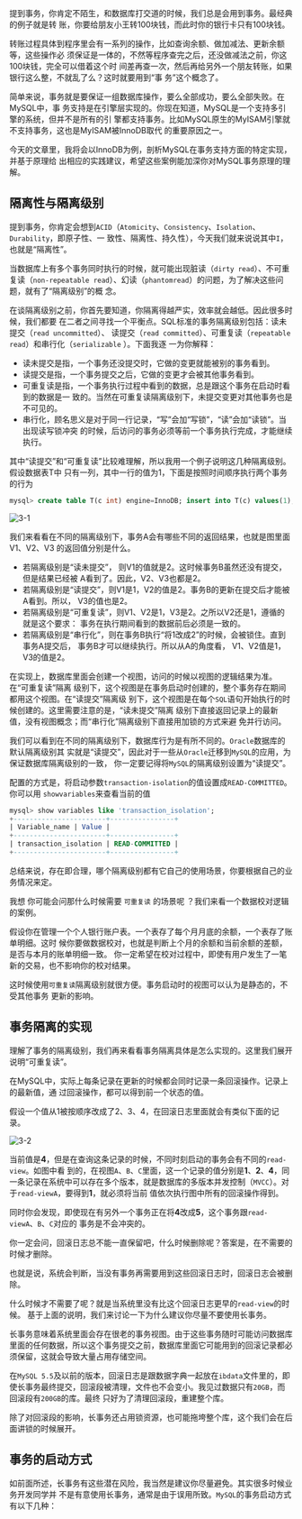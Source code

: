 提到事务，你肯定不陌生，和数据库打交道的时候，我们总是会用到事务。最经典的例子就是转 账，你要给朋友小王转100块钱，而此时你的银行卡只有100块钱。 

转账过程具体到程序里会有一系列的操作，比如查询余额、做加减法、更新余额等，这些操作必 须保证是一体的，不然等程序查完之后，还没做减法之前，你这100块钱，完全可以借着这个时 间差再查一次，然后再给另外一个朋友转账，如果银行这么整，不就乱了么？这时就要用到“事 务”这个概念了。 

简单来说，事务就是要保证一组数据库操作，要么全部成功，要么全部失败。在MySQL中，事 务支持是在引擎层实现的。你现在知道，MySQL是一个支持多引擎的系统，但并不是所有的引 擎都支持事务。比如MySQL原生的MyISAM引擎就不支持事务，这也是MyISAM被InnoDB取代 的重要原因之一。 

今天的文章里，我将会以InnoDB为例，剖析MySQL在事务支持方面的特定实现，并基于原理给 出相应的实践建议，希望这些案例能加深你对MySQL事务原理的理解。

## 隔离性与隔离级别

提到事务，你肯定会想到`ACID`（`Atomicity`、`Consistency`、`Isolation`、`Durability`，即原子性、一 致性、隔离性、持久性），今天我们就来说说其中`I`，也就是“隔离性”。

当数据库上有多个事务同时执行的时候，就可能出现脏读（`dirty read`）、不可重复读（`non-repeatable read`）、幻读（`phantomread`）的问题，为了解决这些问题，就有了“隔离级别”的概 念。

在谈隔离级别之前，你首先要知道，你隔离得越严实，效率就会越低。因此很多时候，我们都要 在二者之间寻找一个平衡点。SQL标准的事务隔离级别包括：读未提交（`read uncommitted`）、 读提交（`read committed`）、可重复读（`repeatable read`）和串行化（`serializable` ）。下面我逐 一为你解释：

- 读未提交是指，一个事务还没提交时，它做的变更就能被别的事务看到。 
- 读提交是指，一个事务提交之后，它做的变更才会被其他事务看到。 
- 可重复读是指，一个事务执行过程中看到的数据，总是跟这个事务在启动时看到的数据是一 致的。当然在可重复读隔离级别下，未提交变更对其他事务也是不可见的。 
- 串行化，顾名思义是对于同一行记录，“写”会加“写锁”，“读”会加“读锁”。当出现读写锁冲突 的时候，后访问的事务必须等前一个事务执行完成，才能继续执行。

其中“读提交”和“可重复读”比较难理解，所以我用一个例子说明这几种隔离级别。假设数据表T中 只有一列，其中一行的值为1，下面是按照时间顺序执行两个事务的行为

```sql
mysql> create table T(c int) engine=InnoDB; insert into T(c) values(1);
```

![3-1](./img/3_1.png ':size=60%')

我们来看看在不同的隔离级别下，事务A会有哪些不同的返回结果，也就是图里面V1、V2、V3 的返回值分别是什么。

- 若隔离级别是“读未提交”， 则V1的值就是2。这时候事务B虽然还没有提交，但是结果已经被 A看到了。因此，V2、V3也都是2。 
- 若隔离级别是“读提交”，则V1是1，V2的值是2。事务B的更新在提交后才能被A看到。所以， V3的值也是2。
- 若隔离级别是“可重复读”，则V1、V2是1，V3是2。之所以V2还是1，遵循的就是这个要求： 事务在执行期间看到的数据前后必须是一致的。 
- 若隔离级别是“串行化”，则在事务B执行“将1改成2”的时候，会被锁住。直到事务A提交后， 事务B才可以继续执行。所以从A的角度看， V1、V2值是1，V3的值是2。

在实现上，数据库里面会创建一个视图，访问的时候以视图的逻辑结果为准。在“可重复读”隔离 级别下，这个视图是在事务启动时创建的，整个事务存在期间都用这个视图。在“读提交”隔离级 别下，这个视图是在每个`SQL`语句开始执行的时候创建的。这里需要注意的是，“读未提交”隔离 级别下直接返回记录上的最新值，没有视图概念；而“串行化”隔离级别下直接用加锁的方式来避 免并行访问。

我们可以看到在不同的隔离级别下，数据库行为是有所不同的。`Oracle`数据库的默认隔离级别其 实就是“读提交”，因此对于一些从`Oracle`迁移到`MySQL`的应用，为保证数据库隔离级别的一致， 你一定要记得将`MySQL`的隔离级别设置为“读提交”。 

配置的方式是，将启动参数`transaction-isolation`的值设置成`READ-COMMITTED`。你可以用 `showvariables`来查看当前的值

```sql
mysql> show variables like 'transaction_isolation'; 
+-----------------------+----------------+ 
| Variable_name | Value | 
+-----------------------+----------------+ 
| transaction_isolation | READ-COMMITTED | 
+-----------------------+----------------+
```

总结来说，存在即合理，哪个隔离级别都有它自己的使用场景，你要根据自己的业务情况来定。

我想 你可能会问那什么时候需要  `可重复读` 的场景呢 ？我们来看一个数据校对逻辑的案例。

假设你在管理一个个人银行账户表。一个表存了每个月月底的余额，一个表存了账单明细。这时 候你要做数据校对，也就是判断上个月的余额和当前余额的差额，是否与本月的账单明细一致。 你一定希望在校对过程中，即使有用户发生了一笔新的交易，也不影响你的校对结果。 

这时候使用`可重复读`隔离级别就很方便。事务启动时的视图可以认为是静态的，不受其他事务 更新的影响。

## 事务隔离的实现

理解了事务的隔离级别，我们再来看看事务隔离具体是怎么实现的。这里我们展开说明“可重复读”。

在MySQL中，实际上每条记录在更新的时候都会同时记录一条回滚操作。记录上的最新值，通 过回滚操作，都可以得到前一个状态的值。 

假设一个值从1被按顺序改成了2、3、4，在回滚日志里面就会有类似下面的记录。

![3-2](./img/3_2.png ':size=100%')

当前值是**4**，但是在查询这条记录的时候，不同时刻启动的事务会有不同的`read-view`。如图中看 到的，在视图`A`、`B`、`C`里面，这一个记录的值分别是**1**、**2**、**4**，同一条记录在系统中可以存在多个版本，就是数据库的多版本并发控制（`MVCC`）。对于`read-viewA`，要得到**1**，就必须将当前 值依次执行图中所有的回滚操作得到。 

同时你会发现，即使现在有另外一个事务正在将**4**改成**5**，这个事务跟`read-viewA`、`B`、`C`对应的 事务是不会冲突的。 

你一定会问，回滚日志总不能一直保留吧，什么时候删除呢？答案是，在不需要的时候才删除。 

也就是说，系统会判断，当没有事务再需要用到这些回滚日志时，回滚日志会被删除。 

什么时候才不需要了呢？就是当系统里没有比这个回滚日志更早的`read-view`的时候。 基于上面的说明，我们来讨论一下为什么建议你尽量不要使用长事务。

长事务意味着系统里面会存在很老的事务视图。由于这些事务随时可能访问数据库里面的任何数据，所以这个事务提交之前，数据库里面它可能用到的回滚记录都必须保留，这就会导致大量占用存储空间。

在`MySQL 5.5`及以前的版本，回滚日志是跟数据字典一起放在`ibdata`文件里的，即使长事务最终提交，回滚段被清理，文件也不会变小。我见过数据只有`20GB`，而回滚段有`200GB`的库。最终 只好为了清理回滚段，重建整个库。

除了对回滚段的影响，长事务还占用锁资源，也可能拖垮整个库，这个我们会在后面讲锁的时候展开。

## 事务的启动方式

如前面所述，长事务有这些潜在风险，我当然是建议你尽量避免。其实很多时候业务开发同学并 不是有意使用长事务，通常是由于误用所致。`MySQL`的事务启动方式有以下几种：











